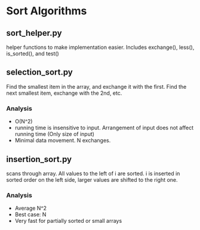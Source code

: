 # Sort Algorithms

## sort_helper.py
helper functions to make implementation easier. Includes exchange(), less(), is_sorted(), and test()

## selection_sort.py
Find the smallest item in the array, and exchange it with the first. Find the next smallest item, exchange with the 2nd, etc.
### Analysis
*  O(N^2)
*  running time is insensitive to input. Arrangement of input does not affect running time (Only size of input)
*  Minimal data movement. N exchanges.

## insertion_sort.py
scans through array. All values to the left of i are sorted. i is inserted in sorted order on the left side, larger values are shifted to the right one.

### Analysis
*  Average N^2
*  Best case: N
*  Very fast for partially sorted or small arrays
